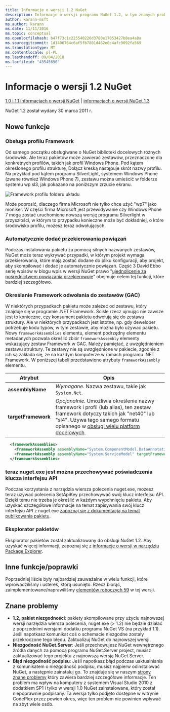 ```yaml
---
title: Informacje o wersji 1.2 NuGet
description: Informacje o wersji programu NuGet 1.2, w tym znanych problemów, poprawki, funkcje dodane i DCRs.
author: karann-msft
ms.author: karann
ms.date: 11/11/2016
ms.topic: conceptual
ms.openlocfilehash: b47f73c1c225540226d3780e17053427b8ea4a8a
ms.sourcegitcommit: 1d1406764c6af5fb7801d462e0c4afc9092fa569
ms.translationtype: MT
ms.contentlocale: pl-PL
ms.lasthandoff: 09/04/2018
ms.locfileid: "43545690"
---
```

# <a name="nuget-12-release-notes"></a>Informacje o wersji 1.2 NuGet

[1.0 i 1.1 informacjach o wersji NuGet](../release-notes/nuget-1.1.md) | [informacjach o wersji NuGet 1.3](../release-notes/nuget-1.3.md)

NuGet 1.2 został wydany 30 marca 2011 r.

## <a name="new-features"></a>Nowe funkcje

### <a name="framework-profile-support"></a>Obsługa profilu Framework

Od samego początku obsługiwane o NuGet biblioteki docelowych różnych środowisk. Ale teraz pakietów może zawierać zestawów, przeznaczone dla konkretnych profilów, takich jak profil Windows Phone. Pod kątem określonego profilu strukturę, Dołącz kreską następuje skrót nazwy profilu. Na przykład pod kątem programu SilverLight, systemem Windows Phone (zwane również Windows Phone 7), zestawu można umieścić w folderze systemu wp sl3, jak pokazano na poniższym zrzucie ekranu.

![Framework profilu folderu układu](./media/framework-profile-support.png)

Może poprosić, dlaczego firma Microsoft nie tylko chce użyć "wp7" jako moniker. W części firma Microsoft jest przewidywanie czy Windows Phone 7 mogą zostać uruchomione nowszą wersję programu Silverlight w przyszłości, w którym to przypadku konieczne może być dokładniej, o które środowisko profilu, możesz teraz odwołujących.

### <a name="automatically-add-binding-redirects"></a>Automatycznie dodać przekierowania powiązań

Podczas instalowania pakietu za pomocą silnych nazwanych zestawów, NuGet może teraz wykrywać przypadki, w którym projekt wymaga przekierowania, które mają zostać dodane do pliku konfiguracji, aby projekt, aby skompilować i dodać je automatycznie powiązań. Część 3 David Ebbo serię wpisów w blogu wpis w wersji NuGet prawo "[ujednolicenie za pośrednictwem powiązania przekierowuje](http://blog.davidebbo.com/2011/01/nuget-versioning-part-3-unification-via.html)" obejmuje celem tej funkcji, które bardziej szczegółowo.

<a name="framework-assembly-refs"></a>

### <a name="specifying-framework-assembly-references-gac"></a>Określanie Framework odwołania do zestawów (GAC)

W niektórych przypadkach pakietu może zależeć od zestawu, który znajduje się w programie .NET Framework. Ściśle rzecz ujmując nie zawsze jest to konieczne, czy konsument pakietu odwołują się do zestawu struktury. Ale w niektórych przypadkach jest istotne, np. gdy deweloper potrzebuje kodu typów, w tym zestawie, aby można było używać pakietu. Nowy `frameworkAssemblies` elementu, element podrzędny elementu metadanych pozwala określić zbiór `frameworkAssembly` elementy wskazujący zestaw Framework w GAC. Należy pamiętać, z uwzględnieniem zestawu struktury.
Te zestawy nie są uwzględnione w pakiecie, zgodnie z ich są zakłada się, że na każdym komputerze w ramach programu .NET Framework. W poniższej tabeli przedstawiono atrybuty `frameworkAssembly` elementu.


|Atrybut |Opis|
|----------------|-----------|
|**assemblyName**|*Wymagane*. Nazwa zestawu, takie jak `System.Net`.|
|**targetFramework**|*Opcjonalnie*. Umożliwia określenie nazwy framework i profil (lub alias), ten zestaw framework dotyczy takich jak "net40" lub "sl4". Używa tego samego formatu opisanego w [obsługi wielu platform docelowych](../create-packages/supporting-multiple-target-frameworks.md).|

```xml
  <frameworkAssemblies>
    <frameworkAssembly assemblyName="System.ComponentModel.DataAnnotations" targetFramework="net40" />
    <frameworkAssembly assemblyName="System.ServiceModel" targetFramework="net40" />
  </frameworkAssemblies>
```

### <a name="nugetexe-now-is-able-to-store-api-key-credentials"></a>teraz nuget.exe jest można przechowywać poświadczenia klucza interfejsu API

Podczas korzystania z narzędzia wiersza polecenia nuget.exe, możesz teraz używać polecenia SetApiKey przechowywać swój klucz interfejsu API. Dzięki temu nie trzeba je określić w każdym wypchnięciu pakietu. Aby uzyskać szczegółowe informacje na temat zapisywania swój klucz interfejsu API z nuget.exe [zapoznaj się z dokumentacją na temat publikowania pakietu](../create-packages/publish-a-package.md).

### <a name="package-explorer"></a>Eksplorator pakietów
Eksplorator pakietów został zaktualizowany do obsługi NuGet 1.2. Aby uzyskać więcej informacji, zapoznaj się z [informacje o wersji w narzędziu Package Explorer](http://nuget.codeplex.com/wikipage?title=New%20features%20in%20NuGet%20Package%20Explorer%201.0).

## <a name="other-featuresfixes"></a>Inne funkcje/poprawki

Poprzedniej liście były najbardziej zauważalne w wielu funkcji, które wprowadziliśmy i usterek, którą usunięto. Rzecz biorąc, zaimplementowane/naprawiliśmy [elementów roboczych 59](http://nuget.codeplex.com/workitem/list/advanced?keyword=&status=All&type=All&priority=All&release=NuGet%201.2&assignedTo=All&component=All&sortField=Votes&sortDirection=Descending&page=0) w tej wersji.

## <a name="known-issues"></a>Znane problemy

* **1.2, pakiet niezgodności**: pakiety skompilowane przy użyciu najnowszej wersji narzędzia wiersza polecenia, nuget.exe (> 1.2) nie będzie działać z poprzednimi wersjami dodatku programu NuGet VS (na przykład 1.1). Jeśli napotkasz komunikat coś o schemacie niezgodne zostały przekroczone tego błędu. Zaktualizuj NuGet do najnowszej wersji.
* **Niezgodność NuGet.Server**: Jeśli przechowujesz NuGet wewnętrznego źródła danych za pomocą programu NuGet.Server project, musisz zaktualizować tego projektu z najnowszą wersją NuGet.Server.
* **Błąd niezgodność podpisu**: Jeśli napotkasz błąd podczas uaktualniania z komunikatem o niezgodność podpisu, musisz najpierw odinstalować NuGet, a następnie zainstaluj go. To znajduje się w naszym [strony znane problemy](../release-notes/known-issues.md) który zawiera bardziej szczegółowe informacje. Ten problem ma wpływ na komputery z systemem Visual Studio 2010 z dodatkiem SP1 i tylko w wersji 1.0 NuGet zainstalowane, który został niepoprawnie podpisany. Ta wersja tylko podjęto dostępne w witrynie CodePlex przez pewien okres, więc ten problem nie powinien wpływać na zbyt wiele osób.